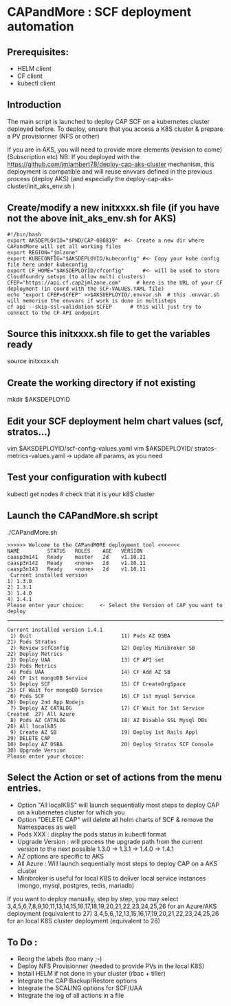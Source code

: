 # CAPandMore : SCF deployment automation

Prerequisites:
---
- HELM client
- CF client
- kubectl client

Introduction
---
The main script is launched to deploy CAP SCF on a kubernetes cluster deployed before.
To deploy, ensure that you access a K8S cluster & prepare a PV provisionner (NFS or other)

If you are in AKS, you will need to provide more elements (revision to come) (Subscription etc)
NB: If you deployed with the https://github.com/jmlambert78/deploy-cap-aks-cluster mechanism, this deployment is compatible and will reuse envvars defined in the previous process (deploy AKS) (and especially the deploy-cap-aks-cluster/init_aks_env.sh )

Create/modify a new initxxxx.sh file (if you have not the above init_aks_env.sh for AKS)
------------------------------

    #!/bin/bash
    export AKSDEPLOYID="$PWD/CAP-080819"  #<- Create a new dir where CAPandMore will set all working files
    export REGION="jmlzone"
    export KUBECONFIG="$AKSDEPLOYID/kubeconfig" #<- Copy your kube config file here under kubeconfig
    export CF_HOME="$AKSDEPLOYID/cfconfig"      #<- will be used to store Cloudfoundry setups (to allow multi clusters)
    CFEP="https://api.cf.cap2jmlzone.com"     # here is the URL of your CF deployment (in coord with the SCF-VALUES.YAML file)
    echo "export CFEP=$CFEP" >>$AKSDEPLOYID/.envvar.sh  # this .envvar.sh will memorise the envvars if work is done in multisteps
    cf api --skip-ssl-validation $CFEP      # this will just try to connect to the CF API endpoint

Source this initxxxx.sh file to get the variables ready
-------------------------------------------------------
source initxxxx.sh

Create the working directory if not existing
-------------------------------------------
mkdir $AKSDEPLOYID

Edit your SCF deployment helm chart values (scf, stratos...)
-----------
vim $AKSDEPLOYID/scf-config-values.yaml
vim $AKSDEPLOYID/ stratos-metrics-values.yaml
-> update all params, as you need

Test your configuration with kubectl
--------
kubectl get nodes # check that it is your k8S cluster

Launch the CAPandMore.sh script
-----
./CAPandMore.sh

    >>>>>> Welcome to the CAPandMORE deployment tool <<<<<<<
    NAME         STATUS   ROLES    AGE   VERSION
    caasp3m141   Ready    master   2d    v1.10.11
    caasp3n142   Ready    <none>   2d    v1.10.11
    caasp3n143   Ready    <none>   2d    v1.10.11
     Current installed version
    1) 1.3.0
    2) 1.3.1
    3) 1.4.0
    4) 1.4.1
    Please enter your choice:     <- Select the Version of CAP you want to deploy
---    
    Current installed version 1.4.1
     1) Quit                             11) Pods AZ OSBA                     21) Pods Stratos
     2) Review scfConfig                 12) Deploy Minibroker SB             22) Deploy Metrics
     3) Deploy UAA                       13) CF API set                       23) Pods Metrics
     4) Pods UAA                         14) CF Add AZ SB                     24) CF 1st mongoDB Service
     5) Deploy SCF                       15) CF CreateOrgSpace                25) CF Wait for mongoDB Service
     6) Pods SCF                         16) CF 1st mysql Service             26) Deploy 2nd App Nodejs
     7) Deploy AZ CATALOG                17) CF Wait for 1st Service Created  27) All Azure
     8) Pods AZ CATALOG                  18) AZ Disable SSL Mysql DBs         28) All localk8S
     9) Create AZ SB                     19) Deploy 1st Rails Appl            29) DELETE CAP
    10) Deploy AZ OSBA                   20) Deploy Stratos SCF Console       30) Upgrade Version
    Please enter your choice:

Select the Action or set of actions from the menu entries.
----

- Option "All localK8S" will launch sequentially most steps to deploy CAP on a kubernetes cluster for which you 
- Option "DELETE CAP" will delete all helm charts of SCF & remove the Namespaces as well
- Pods XXX : display the pods status in kubectl format
- Upgrade Version : will process the upgrade path from the current version to the next possible
    1.3.0 -> 1.3.1 -> 1.4.0 -> 1.4.1
- AZ options are specific to AKS
- All Azure : Will launch sequentially most steps to deploy CAP on a AKS cluster
- Minibroker is useful for local K8S to deliver local service instances (mongo, mysql, postgres, redis, mariadb)

If you want to deploy manually, step by step, you may select 
    3,4,5,6,7,8,9,10,11,13,14,15,16,17,18,19,20,21,22,23,24,25,26 for an Azure/AKS deployment (equivalent to 27)
    3,4,5,6,,12,13,15,16,17,19,20,21,22,23,24,25,26 for an local K8S cluster deployment (equivalent to 28)
    
To Do :
----
- Reorg the labels (too many ;-) 
- Deploy NFS Provisionner (needed to provide PVs in the local K8S)
- Install HELM if not done in your cluster (rbac + tiller)
- Integrate the CAP Backup/Restore options
- Integrate the SCALING options for SCF/UAA
- Integrate the log of all actions in a file 



